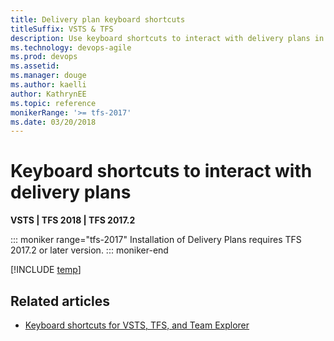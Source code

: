 ```yaml
---
title: Delivery plan keyboard shortcuts 
titleSuffix: VSTS & TFS
description: Use keyboard shortcuts to interact with delivery plans in Visual Studio Team Services & Team Foundation Server     
ms.technology: devops-agile
ms.prod: devops
ms.assetid: 
ms.manager: douge
ms.author: kaelliauthor: KathrynEE
ms.topic: reference
monikerRange: '>= tfs-2017'
ms.date: 03/20/2018
---
```


# Keyboard shortcuts to interact with delivery plans 

**VSTS | TFS 2018 | TFS 2017.2**
 
::: moniker range="tfs-2017" 
Installation of Delivery Plans requires TFS 2017.2 or later version.
::: moniker-end

[!INCLUDE [temp](../../_shared/keyboard-shortcuts/delivery-plan-shortcuts.md)] 

## Related articles

- [Keyboard shortcuts for VSTS, TFS, and Team Explorer](../../collaborate/keyboard-shortcuts.md)


